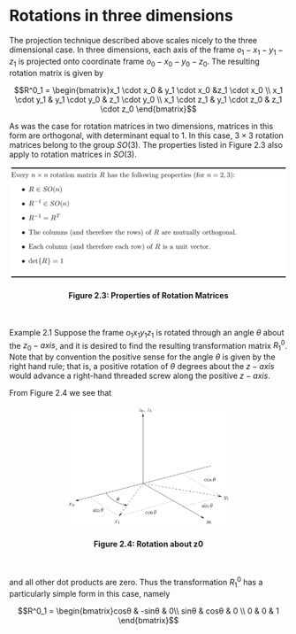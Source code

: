 &emsp;
# Rotations in three dimensions


The projection technique described above scales nicely to the three dimensional case.
In three dimensions, each axis of the frame $o_1-x_1-y_1-z_1$ is projected onto coordinate frame $o_0-x_0-y_0-z_0$. The resulting rotation matrix is given by


$$R^0_1 = \begin{bmatrix}x_1 \cdot x_0 & y_1 \cdot x_0 &z_1 \cdot x_0 \\
x_1 \cdot y_1 & y_1 \cdot y_0 & z_1 \cdot y_0 \\
x_1 \cdot z_1 & y_1 \cdot z_0 & z_1 \cdot z_0 
\end{bmatrix}$$

As was the case for rotation matrices in two dimensions, matrices in this form are orthogonal, with determinant equal to $1$. In this case, $3 × 3$ rotation matrices belong to the group $SO(3)$. The properties listed in Figure 2.3 also apply to rotation matrices in $SO(3)$.

<div align=center>
    <img src="imgs/2.3.png" width=500>
    <h4>Figure 2.3: Properties of Rotation Matrices<h>
</div>
&emsp;

Example 2.1 Suppose the frame $o_1x_1y_1z_1$ is rotated through an angle $θ$ about the $z_0-axis$, and it is desired to find the resulting transformation matrix $R^0_1$. Note that by convention the positive sense for the angle $θ$ is given by the right hand rule; that is, a positive rotation of $θ$ degrees about the $z-axis$ would advance a right-hand threaded screw along the positive $z-axis$. 

From Figure 2.4 we see that

<div align=center>
    <img src="imgs/2.4.png" width=300>
    <h4>Figure 2.4: Rotation about z0<h>
</div>
&emsp;

and all other dot products are zero. Thus the transformation $R^0_1$ has a particularly simple form in this case, namely

$$R^0_1 = \begin{bmatrix}cosθ & -sinθ & 0\\
sinθ & cosθ & 0 \\ 0 & 0 & 1
\end{bmatrix}$$